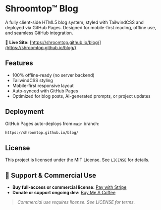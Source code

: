 # Shroomtop™ Blog

A fully client-side HTML5 blog system, styled with TailwindCSS and deployed via GitHub Pages. Designed for mobile-first reading, offline use, and seamless GitHub integration.

📍 **Live Site:** [https://shroomtop.github.io/blog/](https://shroomtop.github.io/blog/)

## Features

- 100% offline-ready (no server backend)
- TailwindCSS styling
- Mobile-first responsive layout
- Auto-synced with GitHub Pages
- Optimized for blog posts, AI-generated prompts, or project updates

## Deployment

GitHub Pages auto-deploys from `main` branch:
```bash
https://shroomtop.github.io/blog/
```

## License

This project is licensed under the MIT License. See `LICENSE` for details.

<!-- SHROOMTOP420-MONETIZATION-BLOCK-START -->
## 🚀 Support & Commercial Use

- **Buy full-access or commercial license:** [Pay with Stripe](https://buy.stripe.com/aFa6oHeG74DQ8ZB3LubQY01)
- **Donate or support ongoing dev:** [Buy Me A Coffee](https://buymeacoffee.com/shroomtop420)

> *Commercial use requires license. See LICENSE for terms.*
<!-- SHROOMTOP420-MONETIZATION-BLOCK-END -->
